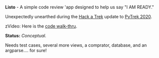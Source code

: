 **Listo** - A simple code review 'app designed to help us say "I AM READY."

Unexpectedly unearthed during the [Hack a Trek](https://www.youtube.com/@TotalPythoneering/playlists) update to [PyTrek 2020](https://github.com/Python3-Training/PyTrek).

zVideo: Here is the [code walk-thru](https://www.youtube.com/watch?v=UFZnj_5YnCA).

**Status:** *Conceptual.*

Needs test cases, several more views, a comprator, database, and an argparse.... for sure!
